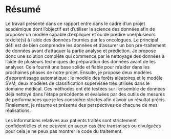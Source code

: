 # Résumé

Le travail présenté dans ce rapport entre dans le cadre d’un projet académique dont l’objectif est d’utiliser la science des données afin de proposer un modèle capable d’expliquer et ou de prédire une/plusieurs toxicité(s) à l’aide des données fournies par les oncologues. Le principal défi est de bien comprendre les données et d’assurer un bon pré-traitement de données avant d’attaquer la partie analyse et prédiction. Je propose donc une solution complète qui commence par le nettoyage des données à l’aide de plusieurs techniques de préparation des données avant de les analyser. Cela fournit une base solide et fiable pour m’aider dans les prochaines phases de notre projet. Ensuite, je propose deux modèles d’apprentissage automatique : le modèle des forêts aléatoires et le modèle SVM, deux modèles de classification supervisée très utilisés dans le domaine médical. Ces méthodes ont été testées sur l’ensemble de données déjà nettoyé dans l’étape précédente et évaluées par des outils de mesures de performances que je les considère strictes afin d’avoir un résultat précis. Finalement, je résume et présente des perspectives de chacune de mes réalisations.



Les informations relatives aux patients traîtés sont strictement confidentielles et ne peuvent en aucun cas être transmises ou divulguées pour cela je ne peux pas montrer le code du traitement.